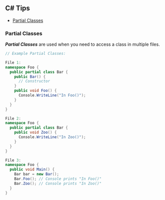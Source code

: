 ## C# Tips
- [Partial Classes](#partial-classes)

### Partial Classes
***Partial Classes*** are used when you need to access a class in multiple files.
```c#
// Example Partial Classes:

File 1:
namespace Foo {
  public partial class Bar {
    public Bar() {
      // Constructor
    }
    public void Foo() {
      Console.WriteLine("In Foo()");
    }
  }
}

File 2:
namespace Foo {
  public partial class Bar {
    public void Zoo() {
      Console.WriteLine("In Zoo()");
    }
  }
}

File 3:
namespace Foo {
  public void Main() {
    Bar bar = new Bar();
    Bar.Foo(); // Console prints "In Foo()"
    Bar.Zoo(); // Console prints "In Zoo()"
  }
}
```
